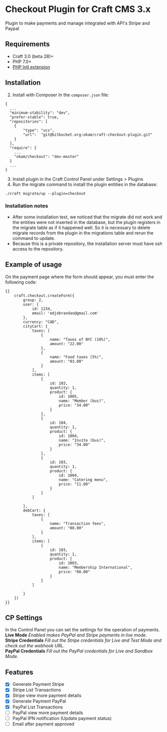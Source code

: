 
# Checkout Plugin for Craft CMS 3.x #
  Plugin to make payments and manage integrated with API's Stripe and Paypal

## Requirements

 - Craft 3.0 (beta 28)+  
 - PHP 7.0+  
 - [PHP Intl extension](http://php.net/manual/en/book.intl.php) 

## Installation ##

 2. Install with Composer
	In the `composer.json` file:  
```  
{  
  ...  
  "minimum-stability": "dev",  
  "prefer-stable": true,  
  "repositories": [  
    {  
        "type": "vcs",  
        "url":  "git@bitbucket.org:okam/craft-checkout-plugin.git"  
    }  
  ],  
  "require": {  
    ...  
    "okam/checkout": "dev-master"  
  }  
  ...  
}  
```
 3. Install plugin in the Craft Control Panel under Settings > Plugins  
 4. Run the migrate command to install the plugin entities in the database:  
```  
./craft migrate/up --plugin=checkout  
```

### Installation notes ###

 - After some installation test, we noticed that the migrate did not work and the entities were not inserted in the database, but the plugin registers in the migrate table as if it happened well. So it is necessary to delete migrate records from the plugin in the migrations table and rerun the command to update.
 -  Because this is a private repository, the installation server must have ssh access to the repository.



## Example of usage ##
On the payment page where the form should appear, you must enter the following code:  
```  
{{  
    craft.checkout.createForm({  
        group: 2,  
        user: {  
            id: 1234,  
            email: 'edjobrandao@gmail.com'  
        },  
        currency: "CAD",  
        cityCart: {  
            taxes: [  
                {  
                    name: "Taxes of NYC (10%)",  
                    amount: "22.00"  
                },  
                {  
                    name: "Food taxes (5%)",  
                    amount: "03.00"  
                }  
            ],  
            items: [  
                {  
                    id: 103,  
                    quantity: 1,  
                    product: {  
                        id: 1005,  
                        name: "Member (bus)",  
                        price: "34.00"  
                    }  
                },  
                {  
                    id: 104,  
                    quantity: 1,  
                    product: {  
                        id: 1004,  
                        name: "Invite (bus)",  
                        price: "34.00"  
                    }  
                },  
                {  
                    id: 103,  
                    quantity: 1,  
                    product: {  
                        id: 1004,  
                        name: "Catering menu",  
                        price: "11.00"  
                    }  
                }  
            ]  
  
        },  
        debCart: {  
            taxes: [  
                {  
                    name: "Transaction fees",  
                    amount: "08.00"  
                }  
            ],  
            items: [  
                {  
                    id: 103,  
                    quantity: 1,  
                    product: {  
                        id: 1003,  
                        name: "Membership International",  
                        price: "08.00"  
                    }  
                }  
            ]  
  
        }  
    })  
}}  
```

## CP Settings ##
In the Control Panel you can set the settings for the operation of payments.  
**Live Mode** _Enabled makes PayPal and Stripe payments in live mode._  
**Stripe Credentials** _Fill out the Stripe credentials for Live and Test Mode and check out the webhook URL._  
**PayPal Credentials** _Fill out the PayPal credentials for Live and Sandbox Mode._  

## Features ##

 - [x] Generate Payment Stripe
 - [x] Stripe List Transactions
 - [x] Stripe view more payment details
 - [x] Generate Payment PayPal
 - [x] PayPal List Transactions
 - [ ] PayPal view more payment details
 - [ ] PayPal IPN notification (Update payment status)
 - [ ] Email after payment approved
